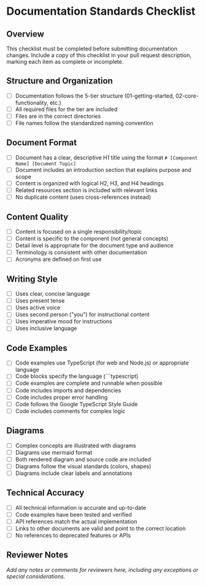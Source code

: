 # Documentation Standards Checklist

## Overview

This checklist must be completed before submitting documentation changes. Include a copy of this checklist in your pull request description, marking each item as complete or incomplete.

## Structure and Organization

- [ ] Documentation follows the 5-tier structure (01-getting-started, 02-core-functionality, etc.)
- [ ] All required files for the tier are included
- [ ] Files are in the correct directories
- [ ] File names follow the standardized naming convention

## Document Format

- [ ] Document has a clear, descriptive H1 title using the format `# [Component Name] [Document Topic]`
- [ ] Document includes an introduction section that explains purpose and scope
- [ ] Content is organized with logical H2, H3, and H4 headings
- [ ] Related resources section is included with relevant links
- [ ] No duplicate content (uses cross-references instead)

## Content Quality

- [ ] Content is focused on a single responsibility/topic
- [ ] Content is specific to the component (not general concepts)
- [ ] Detail level is appropriate for the document type and audience
- [ ] Terminology is consistent with other documentation
- [ ] Acronyms are defined on first use

## Writing Style

- [ ] Uses clear, concise language
- [ ] Uses present tense
- [ ] Uses active voice
- [ ] Uses second person ("you") for instructional content
- [ ] Uses imperative mood for instructions
- [ ] Uses inclusive language

## Code Examples

- [ ] Code examples use TypeScript (for web and Node.js) or appropriate language
- [ ] Code blocks specify the language (```typescript)
- [ ] Code examples are complete and runnable when possible
- [ ] Code includes imports and dependencies
- [ ] Code includes proper error handling
- [ ] Code follows the Google TypeScript Style Guide
- [ ] Code includes comments for complex logic

## Diagrams

- [ ] Complex concepts are illustrated with diagrams
- [ ] Diagrams use mermaid format
- [ ] Both rendered diagram and source code are included
- [ ] Diagrams follow the visual standards (colors, shapes)
- [ ] Diagrams include clear labels and annotations

## Technical Accuracy

- [ ] All technical information is accurate and up-to-date
- [ ] Code examples have been tested and verified
- [ ] API references match the actual implementation
- [ ] Links to other documents are valid and point to the correct location
- [ ] No references to deprecated features or APIs

## Reviewer Notes

*Add any notes or comments for reviewers here, including any exceptions or special considerations.*

